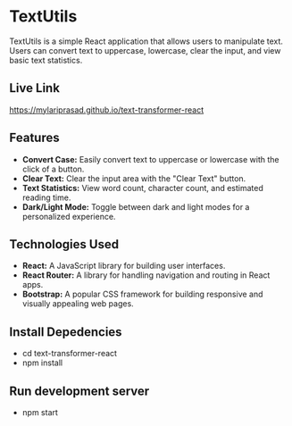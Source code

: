 # TextUtils

TextUtils is a simple React application that allows users to manipulate text. Users can convert text to uppercase, lowercase, clear the input, and view basic text statistics.

## Live Link

https://mylariprasad.github.io/text-transformer-react

## Features

- **Convert Case:** Easily convert text to uppercase or lowercase with the click of a button.
- **Clear Text:** Clear the input area with the "Clear Text" button.
- **Text Statistics:** View word count, character count, and estimated reading time.
- **Dark/Light Mode:** Toggle between dark and light modes for a personalized experience.

## Technologies Used

- **React:** A JavaScript library for building user interfaces.
- **React Router:** A library for handling navigation and routing in React apps.
- **Bootstrap:** A popular CSS framework for building responsive and visually appealing web pages.

## Install Depedencies

- cd text-transformer-react
- npm install

## Run development server

- npm start
